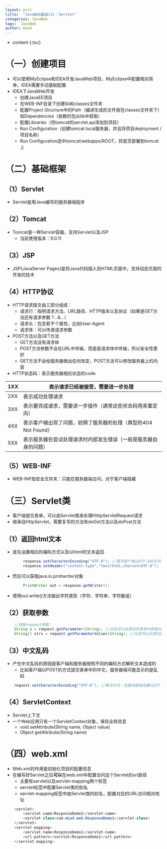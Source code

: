 ```yaml
---
layout: post
title:  "JavaWeb基础(3)：Servlet"
categories: JavaWeb
tags:  JavaWeb
author: mio4
---
```


* content
{:toc}









# （一）创建项目

 - 可以使用MyEclipse和IDEA开发JavaWeb项目，MyEclipse中配置相对简单，IDEA需要手动基础配置 
 - IDEA下JavaWeb开发
   - 创建JavaEE项目
   - 在WEB-INF目录下创建lib和classes文件夹
   - 配置Project Structure中的Path（编译生成的文件放在classes文件夹下）和Dependencies（依赖的包从lib中获取）
   - 配置Libraries（将tomcat的servlet.api添加到项目）
   - Run Configuration（创建tomcat local服务器，并且将项目deployment /项目名称）
   - Run Configuration选中tomcat/webapps/ROOT，将首页部署到tomcat上


# （二）基础框架


## （1）Servlet
 - Servlet是用Java编写的服务器端程序


## （2）Tomcat
 - Tomcat是一种Servlet容器，支持Servlet以及JSP
   -  当前使用版本：9.0.11 

## （3）JSP
 - JSP(JavaServer Pages)是将Java代码插入到HTML页面中，支持动态页面的开发的技术

## （4）HTTP协议

 - HTTP请求报文由三部分组成：
   - 请求行：指明请求方法、URL路径、HTTP版本以及协议（如果是GET方法还有请求参数 ?...&...）
   - 请求头：包含若干个属性，比如User-Agent
   - 请求体：可以传递请求参数
 - POST方法以及GET方法
   - GET方法没有请求体
   - POST方法参数不会在URL中传输，而是是请求体中传输，所以安全性更好
   - GET方法不会给服务器做出任何改变，POST方法可以修改服务器上的内容
 - HTTP状态码：表示服务器相应状态的code

| 1XX | 表示请求已经被接受，需要进一步处理                              |
| --- | --------------------------------------------------------------- |
| 2XX | 表示成功处理请求                                                |
| 3XX | 表示要完成请求，需要进一步操作（通常这些状态码用来重定向）      |
| 4XX | 表示客户端出现了问题，妨碍了服务器的处理（典型的404 Not Found） |
| 5XX | 表示服务器在尝试处理请求时内部发生错误（一般是服务器自身的问题）                      |


## （5）WEB-INF

 - WEB-INF指安全文件夹：只能在服务器端访问，对于客户端隐藏


# （三）Servlet类

 - 客户端提交表单，可以由Servlet类来处理HtttpServletRequest请求
 - 继承自HttpServlet，需要复写的方法有doGet方法以及doPost方法




## （1）返回html文本

 - 首先设置相应的编码方式以及以html的文本返回

```java 
		response.setCharacterEncoding("UTF-8"); //要求客户端以UTF-8的方式来解析response回应
		response.setHeader("content-type","text/html;charset=UTF-8");
```

 -  然后可以获取java.io.printwriter对象

```java 
		PrintWriter out = response.getWriter(); 
```

 - 使用out.write()方法输出字符类型（字符、字符串、字符数组）


## （2）获取参数

```java
	//获取request参数：
	String s = request.getParameter(String); //比如可以从提交的表单中获取name为String对应的值
	String[] strs = request.getParameterValues(String); //比如可以从提交的表单中获取name为String对应的值（一般用于String有多个相同的值比如在CheckBox返回的值）
```

## （3）中文乱码

 - 产生中文乱码的原因是客户端和服务器按照不同的编码方式解析文本造成的
   - 比如客户端以POST的方式提交表单中的中文，服务器端可能显示的是乱码
```java 
	request.setCharacterEncoding("UTF-8"); //解决方式：在服务器端设置以UTF-8的编码方式接受请求
```

## （4）ServletContext

 - Servlet上下文
 - 一个Web应用只有一个ServletContext对象，保存全局信息
	 - void setAttribute(String name, Object value)
	 - Object getAttribute(String name)



# （四）web.xml

 - Web.xml的作用是初始化项目的配置信息
 - 在编写好Servlet之后**可以**在web.xml中配置访问这个Servlet的url路径
    - 主要有servlet以及servlet-mapping两个标签
    - servlet标签中配置Servlet类的别名
    - servlet-mapping标签中由Servlet类的别名，配置对应的URL访问相对地址

```java 
    <servlet>
        <servlet-name>ResponseDemo1</servlet-name>
        <servlet-class>com.mio4.web.ResponseDemo1</servlet-class>
    </servlet>
    <servlet-mapping>
        <servlet-name>ResponseDemo1</servlet-name>
        <url-pattern>/servlet/ResponseDemo1</url-pattern>
    </servlet-mapping>
```



